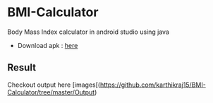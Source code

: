 # BMI-Calculator
Body Mass Index calculator in android studio using java
- Download apk : [here](https://drive.google.com/file/d/1IDHF9rDUoiiy4JkHY55bMWI0XKJJYCmu/view)

## Result

Checkout output here [images[(https://github.com/karthikraj15/BMI-Calculator/tree/master/Output)
